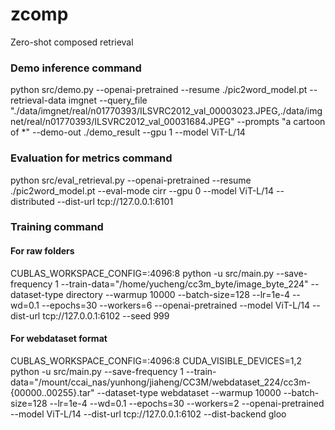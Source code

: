 # zcomp

Zero-shot composed retrieval

### Demo inference command 
python src/demo.py --openai-pretrained --resume ./pic2word_model.pt --retrieval-data imgnet --query_file "./data/imgnet/real/n01770393/ILSVRC2012_val_00003023.JPEG,./data/imgnet/real/n01770393/ILSVRC2012_val_00031684.JPEG" --prompts "a cartoon of *" --demo-out ./demo_result --gpu 1 --model ViT-L/14

### Evaluation for metrics command
python src/eval_retrieval.py --openai-pretrained --resume ./pic2word_model.pt --eval-mode cirr --gpu 0 --model ViT-L/14 --distributed --dist-url tcp://127.0.0.1:6101

### Training command

#### For raw folders
CUBLAS_WORKSPACE_CONFIG=:4096:8 python -u src/main.py --save-frequency 1 --train-data="/home/yucheng/cc3m_byte/image_byte_224" --dataset-type directory --warmup 10000 --batch-size=128  --lr=1e-4 --wd=0.1  --epochs=30 --workers=6 --openai-pretrained --model ViT-L/14  --dist-url tcp://127.0.0.1:6102 --seed 999

#### For webdataset format
CUBLAS_WORKSPACE_CONFIG=:4096:8 CUDA_VISIBLE_DEVICES=1,2 python  -u src/main.py --save-frequency 1 --train-data="/mount/ccai_nas/yunhong/jiaheng/CC3M/webdataset_224/cc3m-{00000..00255}.tar" --dataset-type webdataset --warmup 10000 --batch-size=128  --lr=1e-4 --wd=0.1  --epochs=30 --workers=2 --openai-pretrained --model ViT-L/14  --dist-url tcp://127.0.0.1:6102 --dist-backend gloo 
